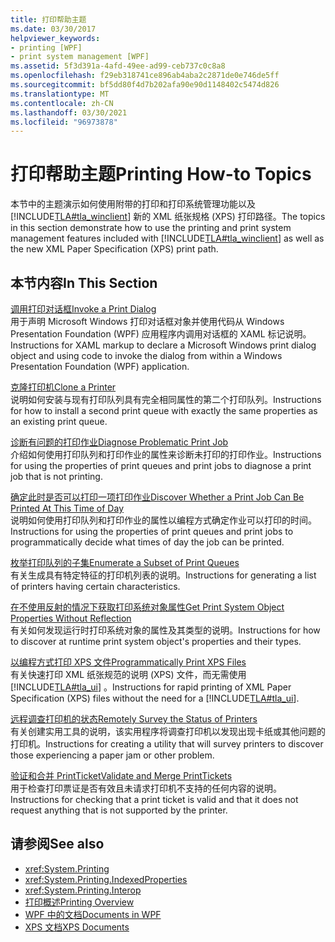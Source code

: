 ```yaml
---
title: 打印帮助主题
ms.date: 03/30/2017
helpviewer_keywords:
- printing [WPF]
- print system management [WPF]
ms.assetid: 5f3d391a-4afd-49ee-ad99-ceb737c0c8a8
ms.openlocfilehash: f29eb318741ce896ab4aba2c2871de0e746de5ff
ms.sourcegitcommit: bf5dd80f4d7b202afa90e90d1148402c5474d826
ms.translationtype: MT
ms.contentlocale: zh-CN
ms.lasthandoff: 03/30/2021
ms.locfileid: "96973878"
---
```

# <a name="printing-how-to-topics"></a><span data-ttu-id="0e1ed-102">打印帮助主题</span><span class="sxs-lookup"><span data-stu-id="0e1ed-102">Printing How-to Topics</span></span>
<span data-ttu-id="0e1ed-103">本节中的主题演示如何使用附带的打印和打印系统管理功能以及 [!INCLUDE[TLA#tla_winclient](../../../includes/tlasharptla-winclient-md.md)] 新的 XML 纸张规格 (XPS) 打印路径。</span><span class="sxs-lookup"><span data-stu-id="0e1ed-103">The topics in this section demonstrate how to use the printing and print system management features included with [!INCLUDE[TLA#tla_winclient](../../../includes/tlasharptla-winclient-md.md)] as well as the new XML Paper Specification (XPS) print path.</span></span>  
  
## <a name="in-this-section"></a><span data-ttu-id="0e1ed-104">本节内容</span><span class="sxs-lookup"><span data-stu-id="0e1ed-104">In This Section</span></span>  
 [<span data-ttu-id="0e1ed-105">调用打印对话框</span><span class="sxs-lookup"><span data-stu-id="0e1ed-105">Invoke a Print Dialog</span></span>](how-to-invoke-a-print-dialog.md)  
 <span data-ttu-id="0e1ed-106">用于声明 Microsoft Windows 打印对话框对象并使用代码从 Windows Presentation Foundation (WPF) 应用程序内调用对话框的 XAML 标记说明。</span><span class="sxs-lookup"><span data-stu-id="0e1ed-106">Instructions for XAML markup to declare a Microsoft Windows print dialog object and using code to invoke the dialog from within a Windows Presentation Foundation (WPF) application.</span></span>  
  
 [<span data-ttu-id="0e1ed-107">克隆打印机</span><span class="sxs-lookup"><span data-stu-id="0e1ed-107">Clone a Printer</span></span>](how-to-clone-a-printer.md)  
 <span data-ttu-id="0e1ed-108">说明如何安装与现有打印队列具有完全相同属性的第二个打印队列。</span><span class="sxs-lookup"><span data-stu-id="0e1ed-108">Instructions for how to install a second print queue with exactly the same properties as an existing print queue.</span></span>  
  
 [<span data-ttu-id="0e1ed-109">诊断有问题的打印作业</span><span class="sxs-lookup"><span data-stu-id="0e1ed-109">Diagnose Problematic Print Job</span></span>](how-to-diagnose-problematic-print-job.md)  
 <span data-ttu-id="0e1ed-110">介绍如何使用打印队列和打印作业的属性来诊断未打印的打印作业。</span><span class="sxs-lookup"><span data-stu-id="0e1ed-110">Instructions for using the properties of print queues and print jobs to diagnose a print job that is not printing.</span></span>  
  
 [<span data-ttu-id="0e1ed-111">确定此时是否可以打印一项打印作业</span><span class="sxs-lookup"><span data-stu-id="0e1ed-111">Discover Whether a Print Job Can Be Printed At This Time of Day</span></span>](how-to-discover-whether-a-print-job-can-be-printed-at-this-time-of-day.md)  
 <span data-ttu-id="0e1ed-112">说明如何使用打印队列和打印作业的属性以编程方式确定作业可以打印的时间。</span><span class="sxs-lookup"><span data-stu-id="0e1ed-112">Instructions for using the properties of print queues and print jobs to programmatically decide what times of day the job can be printed.</span></span>  
  
 [<span data-ttu-id="0e1ed-113">枚举打印队列的子集</span><span class="sxs-lookup"><span data-stu-id="0e1ed-113">Enumerate a Subset of Print Queues</span></span>](how-to-enumerate-a-subset-of-print-queues.md)  
 <span data-ttu-id="0e1ed-114">有关生成具有特定特征的打印机列表的说明。</span><span class="sxs-lookup"><span data-stu-id="0e1ed-114">Instructions for generating a list of printers having certain characteristics.</span></span>  
  
 [<span data-ttu-id="0e1ed-115">在不使用反射的情况下获取打印系统对象属性</span><span class="sxs-lookup"><span data-stu-id="0e1ed-115">Get Print System Object Properties Without Reflection</span></span>](how-to-get-print-system-object-properties-without-reflection.md)  
 <span data-ttu-id="0e1ed-116">有关如何发现运行时打印系统对象的属性及其类型的说明。</span><span class="sxs-lookup"><span data-stu-id="0e1ed-116">Instructions for how to discover at runtime print system object's properties and their types.</span></span>  
  
 [<span data-ttu-id="0e1ed-117">以编程方式打印 XPS 文件</span><span class="sxs-lookup"><span data-stu-id="0e1ed-117">Programmatically Print XPS Files</span></span>](how-to-programmatically-print-xps-files.md)  
 <span data-ttu-id="0e1ed-118">有关快速打印 XML 纸张规范的说明 (XPS) 文件，而无需使用 [!INCLUDE[TLA#tla_ui](../../../includes/tlasharptla-ui-md.md)] 。</span><span class="sxs-lookup"><span data-stu-id="0e1ed-118">Instructions for rapid printing of XML Paper Specification (XPS) files without the need for a [!INCLUDE[TLA#tla_ui](../../../includes/tlasharptla-ui-md.md)].</span></span>  
  
 [<span data-ttu-id="0e1ed-119">远程调查打印机的状态</span><span class="sxs-lookup"><span data-stu-id="0e1ed-119">Remotely Survey the Status of Printers</span></span>](how-to-remotely-survey-the-status-of-printers.md)  
 <span data-ttu-id="0e1ed-120">有关创建实用工具的说明，该实用程序将调查打印机以发现出现卡纸或其他问题的打印机。</span><span class="sxs-lookup"><span data-stu-id="0e1ed-120">Instructions for creating a utility that will survey printers to discover those experiencing a paper jam or other problem.</span></span>  
  
 [<span data-ttu-id="0e1ed-121">验证和合并 PrintTicket</span><span class="sxs-lookup"><span data-stu-id="0e1ed-121">Validate and Merge PrintTickets</span></span>](how-to-validate-and-merge-printtickets.md)  
 <span data-ttu-id="0e1ed-122">用于检查打印票证是否有效且未请求打印机不支持的任何内容的说明。</span><span class="sxs-lookup"><span data-stu-id="0e1ed-122">Instructions for checking that a print ticket is valid and that it does not request anything that is not supported by the printer.</span></span>  
  
## <a name="see-also"></a><span data-ttu-id="0e1ed-123">请参阅</span><span class="sxs-lookup"><span data-stu-id="0e1ed-123">See also</span></span>

- <xref:System.Printing>
- <xref:System.Printing.IndexedProperties>
- <xref:System.Printing.Interop>
- [<span data-ttu-id="0e1ed-124">打印概述</span><span class="sxs-lookup"><span data-stu-id="0e1ed-124">Printing Overview</span></span>](printing-overview.md)
- [<span data-ttu-id="0e1ed-125">WPF 中的文档</span><span class="sxs-lookup"><span data-stu-id="0e1ed-125">Documents in WPF</span></span>](documents-in-wpf.md)
- [<span data-ttu-id="0e1ed-126">XPS 文档</span><span class="sxs-lookup"><span data-stu-id="0e1ed-126">XPS Documents</span></span>](/windows/desktop/printdocs/documents)
